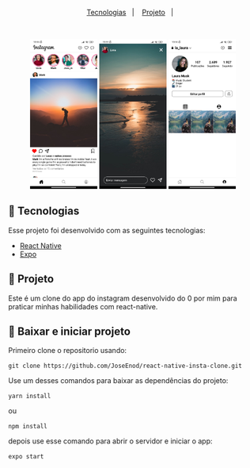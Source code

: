 <p align="center">
  <a href="#-tecnologias">Tecnologias</a>&nbsp;&nbsp;&nbsp;|&nbsp;&nbsp;&nbsp;
  <a href="#-projeto">Projeto</a>&nbsp;&nbsp;&nbsp;|&nbsp;&nbsp;&nbsp;
</p>

<br>

<p align="center">
  <img alt="Feed screen" src=".github/feed.jpg" width="27%"> 
  <img alt="Story screen" src=".github/story.jpg" width="27%"> 
   <img alt="Profile screen" src=".github/profile.jpg" width="27%">
</p>

## 🚀 Tecnologias

Esse projeto foi desenvolvido com as seguintes tecnologias:

- [React Native](https://facebook.github.io/react-native/)
- [Expo](https://docs.expo.dev/)


## 📱 Projeto

Este é um clone do app do instagram desenvolvido do 0 por mim para praticar minhas habilidades com react-native.


## 📲 Baixar e iniciar projeto

Primeiro clone o repositorio usando:

```
git clone https://github.com/JoseEnod/react-native-insta-clone.git
```

Use um desses comandos para baixar as dependências do projeto:

```
yarn install
```
ou
```
npm install
```

depois use esse comando para abrir o servidor e iniciar o app: 

```
expo start
```